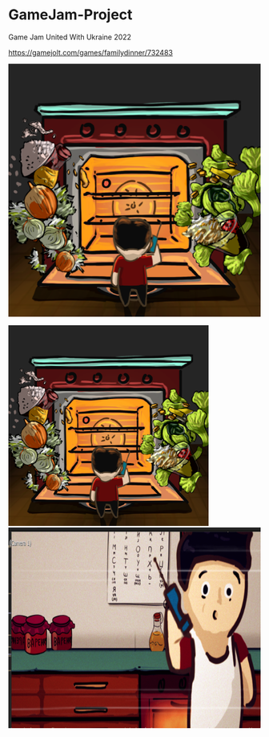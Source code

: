 # GameJam-Project

Game Jam United With Ukraine 2022

https://gamejolt.com/games/familydinner/732483

![](https://github.com/ArcherWike/GameJam-Project-2022/blob/main/Files/background2.png)

<div> 
  <img src="https://github.com/ArcherWike/GameJam-Project-2022/blob/main/Files/background2.png" title="FamilyDinner" alt="FamilyDinner" width="400" height="400"/>&nbsp;
  <img src="https://raw.githubusercontent.com/ArcherWike/GameJam-Project-2022/main/Files/tlo.png?token=GHSAT0AAAAAABWF3LWYPFFG3AQWIJ2YCGLYYWMA23A" title="FamilyDinner" alt="FamilyDinner" width="640" height="400"/>&nbsp;
</div>
